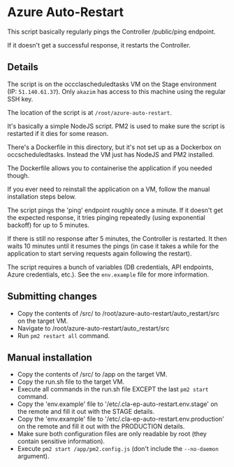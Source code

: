 # Azure Auto-Restart

This script basically regularly pings the Controller /public/ping endpoint.

If it doesn't get a successful response, it restarts the Controller.

## Details

The script is on the occclascheduledtasks VM on the Stage environment (IP: `51.140.61.37`). Only `akazim` has access to this machine using the regular SSH key.

The location of the script is at `/root/azure-auto-restart`.

It's basically a simple NodeJS script. PM2 is used to make sure the script is restarted if it dies for some reason.

There's a Dockerfile in this directory, but it's not set up as a Dockerbox on occscheduledtasks. Instead the VM just has NodeJS and PM2 installed.

The Dockerfile allows you to containerise the application if you needed though.

If you ever need to reinstall the application on a VM, follow the manual installation steps below.

The script pings the 'ping' endpoint roughly once a minute. If it doesn't get the expected response, it tries pinging repeatedly (using exponential backoff) for up to 5 minutes.

If there is still no response after 5 minutes, the Controller is restarted. It then waits 10 minutes until it resumes the pings (in case it takes a while for the application to start serving requests again following the restart).

The script requires a bunch of variables (DB credentials, API endpoints, Azure credentials, etc.). See the `env.example` file for more information.

## Submitting changes

- Copy the contents of /src/ to /root/azure-auto-restart/auto_restart/src on the target VM.
- Navigate to /root/azure-auto-restart/auto_restart/src
- Run `pm2 restart all` command.

## Manual installation

- Copy the contents of /src/ to /app on the target VM.
- Copy the run.sh file to the target VM.
- Execute all commands in the run.sh file EXCEPT the last `pm2 start` command.
- Copy the 'env.example' file to '/etc/.cla-ep-auto-restart.env.stage' on the remote and fill it out with the STAGE details.
- Copy the 'env.example' file to '/etc/.cla-ep-auto-restart.env.production' on the remote and fill it out with the PRODUCTION details.
- Make sure both configuration files are only readable by root (they contain sensitive information).
- Execute `pm2 start /app/pm2.config.js` (don't include the `--no-daemon` argument).


